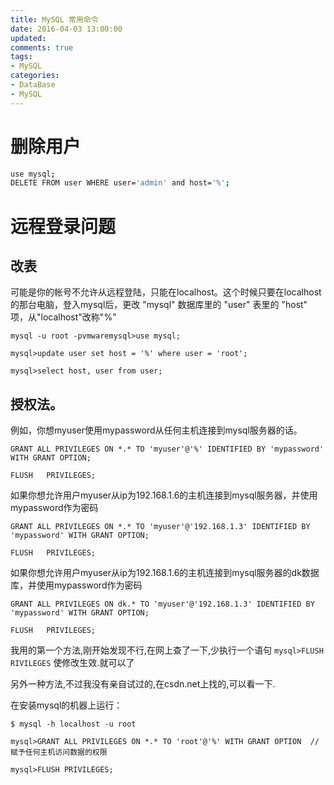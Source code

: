 ```yaml
---
title: MySQL 常用命令
date: 2016-04-03 13:00:00
updated:
comments: true
tags:
- MySQL
categories:
- DataBase
- MySQL
---
```


# 删除用户

```bash
use mysql;
DELETE FROM user WHERE user='admin' and host='%';
```

<!--more-->

# 远程登录问题

## 改表

可能是你的帐号不允许从远程登陆，只能在localhost。这个时候只要在localhost的那台电脑，登入mysql后，更改 "mysql" 数据库里的 "user" 表里的 "host" 项，从"localhost"改称"%"

```
mysql -u root -pvmwaremysql>use mysql;

mysql>update user set host = '%' where user = 'root';

mysql>select host, user from user;
```

## 授权法。

例如，你想myuser使用mypassword从任何主机连接到mysql服务器的话。

```
GRANT ALL PRIVILEGES ON *.* TO 'myuser'@'%' IDENTIFIED BY 'mypassword' WITH GRANT OPTION;

FLUSH   PRIVILEGES;
```

如果你想允许用户myuser从ip为192.168.1.6的主机连接到mysql服务器，并使用mypassword作为密码

```
GRANT ALL PRIVILEGES ON *.* TO 'myuser'@'192.168.1.3' IDENTIFIED BY 'mypassword' WITH GRANT OPTION;

FLUSH   PRIVILEGES;
```

如果你想允许用户myuser从ip为192.168.1.6的主机连接到mysql服务器的dk数据库，并使用mypassword作为密码

```
GRANT ALL PRIVILEGES ON dk.* TO 'myuser'@'192.168.1.3' IDENTIFIED BY 'mypassword' WITH GRANT OPTION;

FLUSH   PRIVILEGES;
```

我用的第一个方法,刚开始发现不行,在网上查了一下,少执行一个语句 `mysql>FLUSH RIVILEGES` 使修改生效.就可以了

另外一种方法,不过我没有亲自试过的,在csdn.net上找的,可以看一下.

在安装mysql的机器上运行：

```
$ mysql -h localhost -u root

mysql>GRANT ALL PRIVILEGES ON *.* TO 'root'@'%' WITH GRANT OPTION  //赋予任何主机访问数据的权限

mysql>FLUSH PRIVILEGES;  

```
